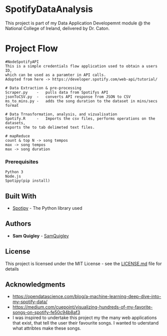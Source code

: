 # SpotifyDataAnalysis

This project is part of my Data Application Developemnt module @ the National College of Ireland, delivered by Dr. Caton. 

# Project Flow
```
#NodeSpotifyAPI
This is a simple credentials flow application used to obtain a users ID, 
which can be used as a paramter in API calls. 
Adopted from here -> https://developer.spotify.com/web-api/tutorial/

# Data Extraction & pre-processing
Scraper.py    -   pulls data from Spotifys API
jsonToCSV.py  -   converts API response from JSON to CSV
ms_to_mins.py -   adds the song duration to the dataset in mins/secs format

# Data Trnasformation, analysis, and vizualisation
Spotify.R     -   Imports the csv files, performs operations on the datasets, 
exports the to tab delimeted text files.

# mapReduce
count & top N -> song tempos
max -> song tempos
max -> song duration
```

### Prerequisites

```
Python 3
Node.js
Spotipy(pip install)
```


## Built With

* [Spotipy](http://spotipy.readthedocs.io/en/latest/) - The Python library used


## Authors

* **Sam Quigley** - [SamQuigley](https://github.com/SamQuigley)

## License

This project is licensed under the MIT License - see the [LICENSE.md](LICENSE.md) file for details

## Acknowledgments

* https://opendatascience.com/blog/a-machine-learning-deep-dive-into-my-spotify-data/
* https://medium.com/cuepoint/visualizing-hundreds-of-my-favorite-songs-on-spotify-fe50c94b8af3
* I was inspired to undertake this project my the many web applications that exist, that tell the user their favourite songs. I wanted to uderstand what attribtes make these songs.
